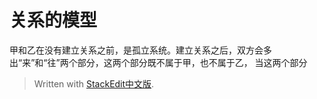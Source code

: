 
# 关系的模型
甲和乙在没有建立关系之前，是孤立系统。建立关系之后，双方会多出“来”和“往”两个部分，这两个部分既不属于甲，也不属于乙，
当这两个部分
> Written with [StackEdit中文版](https://stackedit.cn/).
<!--stackedit_data:
eyJoaXN0b3J5IjpbLTYwNzc0NjYwOV19
-->